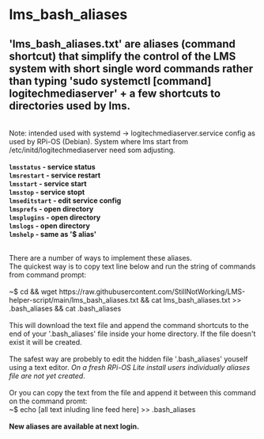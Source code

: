 # lms_bash_aliases

'lms_bash_aliases.txt' are aliases (command shortcut) that simplify the control of the LMS system with short single word commands rather than typing 'sudo systemctl [command] logitechmediaserver' + a few shortcuts to directories used by lms.<br />
---------------------------------------------------------------
<br />Note: intended used with systemd -> logitechmediaserver.service config as used by RPi-OS (Debian). System where lms start from /etc/initd/logitechmediaserver need som adjusting.<br />
<br />
<b>
`lmsstatus` - service status<br />
`lmsrestart` - service restart <br />
`lmsstart` - service start<br />
`lmsstop` - service stopt<br />
`lmseditstart` - edit service config<br />
`lmsprefs` - open directory <br />
`lmsplugins` - open directory <br />
`lmslogs` - open directory<br />
`lmshelp` - same as '$ alias'<br />

<br />
</b>
There are a number of ways to implement these aliases.<br />
The quickest way is to copy text line below and run the string of commands from command prompt:<br />
<br />
~$ cd && wget https://raw.githubusercontent.com/StillNotWorking/LMS-helper-script/main/lms_bash_aliases.txt && cat lms_bash_aliases.txt >> .bash_aliases && cat .bash_aliases<br />
<br />
This will download the text file and append the command shortcuts to the end of your '.bash_aliases' file inside your home directory. If the file doesn't exist it will be created.<br />
<br />
The safest way are probebly to edit the hidden file '.bash_aliases' youself using a text editor. <i>On a fresh RPi-OS Lite install users individually aliases file are not yet created</i>.<br />
<br />
Or you can copy the text from the file and append it between this command on the command promt:<br />
~$ echo [all text inluding line feed here] >> .bash_aliases<br />
<br />
<b>New aliases are available at next login.</b><br />